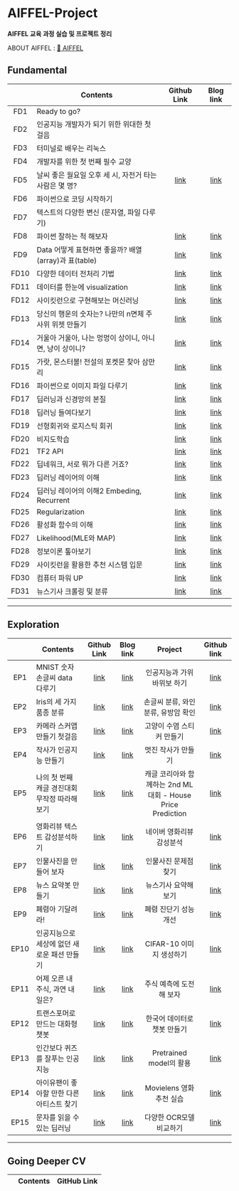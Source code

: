 

# AIFFEL-Project
__AIFFEL 교육 과정 실습 및 프로젝트 정리__

ABOUT AIFFEL : [:school: AIFFEL](https://aiffel.io/)  

## Fundamental
||Contents|Github Link|Blog link|
|:----:|----|:----:|:----:|
|FD1|Ready to go?|
|FD2|인공지능 개발자가 되기 위한 위대한 첫걸음|
|FD3|터미널로 배우는 리눅스|
|FD4|개발자를 위한 첫 번째 필수 교양|
|FD5|날씨 좋은 월요일 오후 세 시, 자전거 타는 사람은 몇 명?|[link](https://github.com/Rogan-J/Aiffel_project/blob/main/Fundamental/Fundamental_05.md)|[link](https://jm-develope-note.tistory.com/16)
|FD6|파이썬으로 코딩 시작하기|
|FD7|텍스트의 다양한 변신 (문자열, 파일 다루기)|
|FD8|파이썬 잘하는 척 해보자|[link](https://github.com/Rogan-J/Aiffel_project/blob/main/Fundamental/Fundamental_08.md)|[link](https://jm-develope-note.tistory.com/2?category=529453)
|FD9|Data 어떻게 표현하면 좋을까? 배열(array)과 표(table)|[link](https://github.com/Rogan-J/Aiffel_project/blob/main/Fundamental/Fundamental_09.md)|[link](https://jm-develope-note.tistory.com/3?category=529453)
|FD10|다양한 데이터 전처리 기법|[link](https://github.com/Rogan-J/Aiffel_project/blob/main/Fundamental/Fundamental_10.md)|[link](https://jm-develope-note.tistory.com/4?category=529453)
|FD11|데이터를 한눈에 visualization|[link](https://github.com/Rogan-J/Aiffel_project/blob/main/Fundamental/Fundamental_11.md)|[link](https://jm-develope-note.tistory.com/6?category=529453)
|FD12|사이킷런으로 구현해보는 머신러닝|[link](https://github.com/Rogan-J/Aiffel_project/blob/main/Fundamental/Fundamental_12.md)|[link](https://jm-develope-note.tistory.com/11?category=529453)
|FD13|당신의 행운의 숫자는? 나만의 n면체 주사위 위젯 만들기|[link](https://github.com/Rogan-J/Aiffel_project/blob/main/Fundamental/Fundamental_13.md)|[link](https://jm-develope-note.tistory.com/15)
|FD14|거울아 거울아, 나는 멍멍이 상이니, 아니면, 냥이 상이니?|[link](https://github.com/Rogan-J/Aiffel_project/blob/main/Fundamental/Fundamental_14.md)|[link](https://jm-develope-note.tistory.com/24)
|FD15|가랏, 몬스터볼! 전설의 포켓몬 찾아 삼만리|[link](https://github.com/Rogan-J/Aiffel_project/blob/main/Fundamental/Fundamental_15.md)|[link](https://jm-develope-note.tistory.com/26)
|FD16|파이썬으로 이미지 파일 다루기|[link](https://github.com/Rogan-J/Aiffel_project/blob/main/Fundamental/Fundamental_16.md)|[link](https://jm-develope-note.tistory.com/31)
|FD17|딥러닝과 신경망의 본질|[link](https://github.com/Rogan-J/Aiffel_project/blob/main/Fundamental/Fundamental_17.md)|[link](https://jm-develope-note.tistory.com/37)
|FD18|딥러닝 들여다보기|[link](https://github.com/Rogan-J/Aiffel_project/blob/main/Fundamental/Fundamental_18.md)|[link](https://jm-develope-note.tistory.com/39)
|FD19|선형회귀와 로지스틱 회귀|[link](https://github.com/Rogan-J/Aiffel_project/blob/main/Fundamental/fundamental_19.md)|[link](https://jm-develope-note.tistory.com/41)
|FD20|비지도학습|[link](https://github.com/Rogan-J/Aiffel_project/blob/main/Fundamental/Fundamental_20.md)|[link](https://jm-develope-note.tistory.com/46)
|FD21|TF2 API|[link](https://github.com/Rogan-J/Aiffel_project/blob/main/Fundamental/Fundamental_21.md)|[link](https://jm-develope-note.tistory.com/51)
|FD22|딥네워크, 서로 뭐가 다른 거죠?|[link](https://github.com/Rogan-J/Aiffel_project/blob/main/Fundamental/Fundamental_22.md)|[link](https://jm-develope-note.tistory.com/62)
|FD23|딥러닝 레이어의 이해|[link](https://github.com/Rogan-J/Aiffel_project/blob/main/Fundamental/Fundamental_23.md)|[link](https://jm-develope-note.tistory.com/65)
|FD24|딥러닝 레이어의 이해2 Embeding, Recurrent|[link](https://github.com/Rogan-J/Aiffel_project/blob/main/Fundamental/Fundamental_24.md)|[link](https://jm-develope-note.tistory.com/69)
|FD25|Regularization|[link](https://github.com/Rogan-J/Aiffel_project/blob/main/Fundamental/Fundamental_25.md)|[link](https://jm-develope-note.tistory.com/73)
|FD26|활성화 함수의 이해|[link](https://github.com/Rogan-J/Aiffel_project/blob/main/Fundamental/Fundamental_26.md)|[link](https://jm-develope-note.tistory.com/76)
|FD27|Likelihood(MLE와 MAP)|[link](https://github.com/Rogan-J/Aiffel_project/blob/main/Fundamental/Fundamental_27.md)|[link](https://jm-develope-note.tistory.com/81)
|FD28|정보이론 톺아보기|[link](https://github.com/Rogan-J/Aiffel_project/blob/main/Fundamental/Fundamental_28.md)|[link](https://jm-develope-note.tistory.com/85)
|FD29|사이킷런을 활용한 추천 시스템 입문|[link](https://github.com/Rogan-J/Aiffel_project/blob/main/Fundamental/Fundamental_29.md)|[link](https://jm-develope-note.tistory.com/87)
|FD30|컴퓨터 파워 UP|[link](https://github.com/Rogan-J/Aiffel_project/blob/main/Fundamental/Fundamental_30.md)|[link](https://jm-develope-note.tistory.com/91)
|FD31|뉴스기사 크롤링 및 분류|[link]()|[link]()

----
## Exploration
||Contents|Github Link|Blog link|Project|Github link|
|:----:|----|:----:|:----:|:----:|:----:|
|EP1|MNIST 숫자 손글씨 data 다루기 |[link](https://github.com/Rogan-J/Aiffel_project/blob/main/Exploration/Exploration01.md)|[link](https://jm-develope-note.tistory.com/5?category=529454)|인공지능과 가위바위보 하기|[link](https://github.com/Rogan-J/Aiffel_project/blob/main/Exploration/project/Exploration01.ipynb)
|EP2|Iris의  세 가지 품종 분류|[link](https://github.com/Rogan-J/Aiffel_project/blob/main/Exploration/Exploration_02.md)|[link](https://jm-develope-note.tistory.com/10?category=529454)|손글씨 분류, 와인 분류, 유방암 확인|[link](https://github.com/Rogan-J/Aiffel_project/blob/main/Exploration/project/Exploration02.ipynb)|[link]()
|EP3|카메라 스커앱 만들기 첫걸음|[link](https://github.com/Rogan-J/Aiffel_project/blob/main/Exploration/Exploration_03.md)|[link](https://jm-develope-note.tistory.com/20)|고양이 수염 스티커 만들기|[link](https://github.com/Rogan-J/Aiffel_project/blob/main/Exploration/project/Exploration03.ipynb)
|EP4|작사가 인공지능 만들기|[link](https://github.com/Rogan-J/Aiffel_project/blob/main/Exploration/Exploration_04.md)|[link](https://jm-develope-note.tistory.com/25)|멋진 작사가 만들기|[link](https://github.com/Rogan-J/Aiffel_project/blob/main/Exploration/project/Exploration04.ipynb)
|EP5|나의 첫 번째 캐글 경진대회 무작정 따라해보기|[link](https://github.com/Rogan-J/Aiffel_project/blob/main/Exploration/Exploration_05.md)|[link](https://jm-develope-note.tistory.com/36)|캐글 코리아와 함께하는 2nd ML 대회 - House Price Prediction|[link](https://github.com/Rogan-J/Aiffel_project/blob/main/Exploration/project/%5BE-05%5DHouse%20Price%20Prediction.ipynb)
|EP6|영화리뷰 텍스트 감성분석하기|[link](https://github.com/Rogan-J/Aiffel_project/blob/main/Exploration/Exploration_06.md)|[link](https://jm-develope-note.tistory.com/38)|네이버 영화리뷰 감성분석|[link](https://github.com/Rogan-J/Aiffel_project/blob/main/Exploration/project/%5BE-06%5D%EB%84%A4%EC%9D%B4%EB%B2%84%20%EC%98%81%ED%99%94%EB%A6%AC%EB%B7%B0%20%EA%B0%90%EC%84%B1%EB%B6%84%EC%84%9D.ipynb)
|EP7|인물사진을 만들어 보자|[link](https://github.com/Rogan-J/Aiffel_project/blob/main/Exploration/Exploration_07.md)|[link](https://jm-develope-note.tistory.com/category/AIFFEL/exploration)|인물사진 문제점찾기|[link](https://github.com/Rogan-J/Aiffel_project/blob/main/Exploration/project/%5BE-07%5D%EC%9D%B8%EB%AC%BC%20%EB%AA%A8%EB%93%9C%20%EB%AC%B8%EC%A0%9C%EC%A0%90%20%EC%B0%BE%EA%B8%B0.ipynb)
|EP8|뉴스 요약봇  만들기|[link](https://github.com/Rogan-J/Aiffel_project/blob/main/Exploration/Exploration_08.md)|[link](https://jm-develope-note.tistory.com/49)|뉴스기사 요약해보기|[link](https://github.com/Rogan-J/Aiffel_project/blob/main/Exploration/project/%5BE-08%5D%EB%89%B4%EC%8A%A4%20%EC%9A%94%EC%95%BD%EB%B4%87%20%EB%A7%8C%EB%93%A4%EA%B8%B0.ipynb)
|EP9|폐렴아 기달려라!|[link](https://github.com/Rogan-J/Aiffel_project/blob/main/Exploration/Exploration_09.md)|[link](https://jm-develope-note.tistory.com/55)|폐렴 진단기 성능개선|[link](https://github.com/Rogan-J/Aiffel_project/blob/main/Exploration/project/%5BE-09%5D%ED%8F%90%EB%A0%B4%20%EC%A7%84%EB%8B%A8%EA%B8%B0%20%EC%84%B1%EB%8A%A5%20%EA%B0%9C%EC%84%A0.ipynb)
|EP10|인공지능으로 세상에 없던 새로운 패션 만들기|[link](https://github.com/Rogan-J/Aiffel_project/blob/main/Exploration/Exploration_10.md)|[link](https://jm-develope-note.tistory.com/67)|CIFAR-10 이미지 생성하기|[link](https://github.com/Rogan-J/Aiffel_project/blob/main/Exploration/project/%5BE-10%5DCIFAR10%20%EC%83%9D%EC%84%B1%EA%B8%B0.ipynb)
|EP11|어제 오른 내 주식, 과연 내일은?|[link](https://github.com/Rogan-J/Aiffel_project/blob/main/Exploration/Exploration_11.md)|[link](https://jm-develope-note.tistory.com/71)|주식 예측에 도전해 보자|[link](https://github.com/Rogan-J/Aiffel_project/blob/main/Exploration/project/%5BE-11%5D%EC%A3%BC%EC%8B%9D%20%EC%98%88%EC%B8%A1%EC%97%90%20%EB%8F%84%EC%A0%84%ED%95%B4%20%EB%B3%B4%EC%9E%90.ipynb)
|EP12|트랜스포머로 만드는 대화형 챗봇|[link](https://github.com/Rogan-J/Aiffel_project/blob/main/Exploration/Exploration_12.md)|[link](https://jm-develope-note.tistory.com/78)|한국어 데이터로 챗봇 만들기|[link](https://github.com/Rogan-J/Aiffel_project/blob/main/Exploration/project/%5BE-12%5D%ED%95%9C%EA%B5%AD%EC%96%B4%20%EB%8D%B0%EC%9D%B4%ED%84%B0%EB%A1%9C%20%EC%B1%97%EB%B4%87%EB%A7%8C%EB%93%A4%EA%B8%B0.ipynb)
|EP13|인간보다 퀴즈를 잘푸는 인공지능|[link](https://github.com/Rogan-J/Aiffel_project/blob/main/Exploration/Exploration_13.md)|[link](https://jm-develope-note.tistory.com/83)|Pretrained model의 활용|[link](https://github.com/Rogan-J/Aiffel_project/blob/main/Exploration/project/%5BE-13%5DPretrained%20model%EC%9D%98%20%ED%99%9C%EC%9A%A9.ipynb)
|EP14|아이유팬이 좋아할 만한 다른 아티스트 찾기|[link](https://github.com/Rogan-J/Aiffel_project/blob/main/Exploration/Exploration_14.md)|[link](https://jm-develope-note.tistory.com/89)|Movielens 영화 추천 실습|[link](https://github.com/Rogan-J/Aiffel_project/blob/main/Exploration/project/%5BE-14%5DMovielens%20%EC%98%81%ED%99%94%20%EC%B6%94%EC%B2%9C%20%EC%8B%A4%EC%8A%B5.ipynb)
|EP15|문자를 읽을 수 있는 딥러닝|[link](https://github.com/Rogan-J/Aiffel_project/blob/main/Exploration/Exploration_15.md)|[link](https://jm-develope-note.tistory.com/94)|다양한 OCR모델 비교하기|[link]()

----
## Going Deeper CV
||Contents|GitHub Link|
|:----:|----|:----:|







